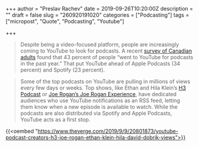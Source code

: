 +++
author = "Preslav Rachev"
date = 2019-09-26T10:20:00Z
description = ""
draft = false
slug = "260920191020"
categories = ["Podcasting"]
tags = ["micropost", "Quote", "Podcasting", "Youtube"]

+++

> Despite being a video-focused platform, people are increasingly coming to YouTube to look for podcasts. A recent [survey of Canadian adults](https://medium.com/@CanadianPodcastListener/if-i-watch-listen-to-it-on-youtube-is-it-still-a-podcast-22e64a0129ab) found that 43 percent of people “went to YouTube for podcasts in the past year.” That put YouTube ahead of Apple Podcasts (34 percent) and Spotify (23 percent).

> Some of the top podcasts on YouTube are pulling in millions of views every few days or weeks. Top shows, like Ethan and Hila Klein’s [H3 Podcast](https://www.youtube.com/channel/UCLtREJY21xRfCuEKvdki1Kw) or [Joe Rogan’s Joe Rogan Experience](https://www.youtube.com/channel/UCzQUP1qoWDoEbmsQxvdjxgQ), have dedicated audiences who use YouTube notifications as an RSS feed, letting them know when a new episode is available to watch. While the podcasts are also distributed via Spotify and Apple Podcasts, YouTube acts as a first stop.

{{<oembed "https://www.theverge.com/2019/9/9/20801873/youtube-podcast-creators-h3-joe-rogan-ethan-klein-hila-david-dobrik-views">}}
